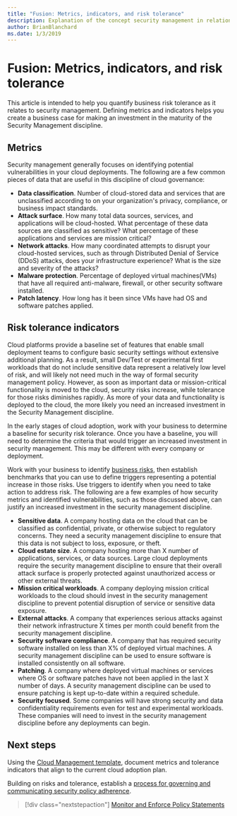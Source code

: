 ```yaml
---
title: "Fusion: Metrics, indicators, and risk tolerance"
description: Explanation of the concept security management in relation to cloud governance
author: BrianBlanchard
ms.date: 1/3/2019
---
```


# Fusion: Metrics, indicators, and risk tolerance

This article is intended to help you quantify business risk tolerance as it relates to security management. Defining metrics and indicators helps you create a business case for making an investment in the maturity of the Security Management discipline.

## Metrics 

Security management generally focuses on identifying potential vulnerabilities in your cloud deployments. The following are a few common pieces of data that are useful in this discipline of cloud governance:

- **Data classification**. Number of cloud-stored data and services that are unclassified according to on your organization's privacy, compliance, or business impact standards.
- **Attack surface**. How many total data sources, services, and applications will be cloud-hosted. What percentage of these data sources are classified as sensitive? What percentage of these applications and services are mission critical?
- **Network attacks**. How many coordinated attempts to disrupt your cloud-hosted services, such as through Distributed Denial of Service (DDoS) attacks, does your infrastructure experience? What is the size and severity of the attacks?
- **Malware protection**. Percentage of deployed virtual machines(VMs) that have all required anti-malware, firewall, or other security software installed.
- **Patch latency**. How long has it been since VMs have had OS and software patches applied.

## Risk tolerance indicators

Cloud platforms provide a baseline set of features that enable small deployment teams to configure basic security settings without extensive additional planning. As a result, small Dev/Test or experimental first workloads that do not include sensitive data represent a relatively low level of risk, and will likely not need much in the way of formal security management policy. However, as soon as important data or mission-critical functionality is moved to the cloud, security risks increase, while tolerance for those risks diminishes rapidly. As more of your data and functionality is deployed to the cloud, the more likely you need an increased investment in the Security Management discipline.

In the early stages of cloud adoption, work with your business to determine a baseline for security risk tolerance. Once you have a baseline, you will need to determine the criteria that would trigger an increased investment in security management. This may be different with every company or deployment.

 Work with your business to identify [business risks](business-risks.md), then establish benchmarks that you can use to define triggers representing a potential increase in those risks. Use triggers to identify when you need to take action to address risk. The following are a few examples of how security metrics and identified vulnerabilities, such as those discussed above, can justify an increased investment in the security management discipline.

- **Sensitive data**. A company hosting data on the cloud that can be classified as confidential, private, or otherwise subject to regulatory concerns. They need a security management discipline to ensure that this data is not subject to loss, exposure, or theft.
- **Cloud estate size**. A company hosting more than X number of applications, services, or data sources. Large cloud deployments require the security management discipline to ensure that their overall attack surface is properly protected against unauthorized access or other external threats.
- **Mission critical workloads**. A company deploying mission critical workloads to the cloud should invest in the security management discipline to prevent potential disruption of service or sensitive data exposure.
- **External attacks**. A company that experiences serious attacks against their network infrastructure X times per month could benefit from the security management discipline.  
- **Security software compliance**. A company that has required security software installed on less than X% of deployed virtual machines. A security management discipline can be used to ensure software is installed consistently on all software.
- **Patching**. A company where deployed virtual machines or services where OS or software patches have not been applied in the last X number of days. A security management discipline can be used to ensure patching is kept up-to-date within a required schedule.
- **Security focused**. Some companies will have strong security and data confidentiality requirements even for test and experimental workloads. These companies will need to invest in the security management discipline before any deployments can begin.


## Next steps

Using the [Cloud Management template](./template.md), document metrics and tolerance indicators that align to the current cloud adoption plan.

Building on risks and tolerance, establish a [process for governing and communicating security policy adherence](processes.md).

> [!div class="nextstepaction"]
> [Monitor and Enforce Policy Statements](./processes.md)
